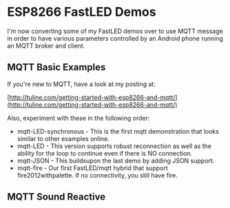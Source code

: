# ESP8266 FastLED Demos

I'm now converting some of my FastLED demos over to use MQTT message in order to have various parameters controlled by an Android phone running an MQTT broker and client.

## MQTT Basic Examples

If you're new to MQTT, have a look at my posting at:

[http://tuline.com/getting-started-with-esp8266-and-mqtt/](http://tuline.com/getting-started-with-esp8266-and-mqtt/)

Also, experiment with these in the following order:

* mqtt-LED-synchronous      - This is the first mqtt demonstration that looks similar to other examples online.
* mqtt-LED 					- This version supports robust reconnection as well as the ability for the loop to continue even if there is NO connection.
* mqtt-JSON					- This buildsupon the last demo by adding JSON support.
* mqtt-fire					- Our first FastLED/mqtt hybrid that support fire2012withpalette. If no connectivity, you still have fire.

## MQTT Sound Reactive

